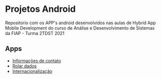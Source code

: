 # Projetos Android
Repositorio com os APP's android desenvolvidos nas aulas de Hybrid App Mobile Development do curso de Análise e Desenvolvimento de Sistemas da FIAP - Turma 2TDST 2021


## Apps
- [Informações de contato](https://github.com/XxJoaoQueirozxX/projetos-android/tree/master/CheckButtons)
- [Rolar dados](https://github.com/XxJoaoQueirozxX/projetos-android/tree/master/SortearDados)
- [Internacionalização](https://github.com/XxJoaoQueirozxX/projetos-android/tree/master/internacionalizacao)

